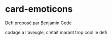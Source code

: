 # card-emoticons
Defi proposé par Benjamin Code

codage a l'aveugle, c'était marant trop cool le defi
